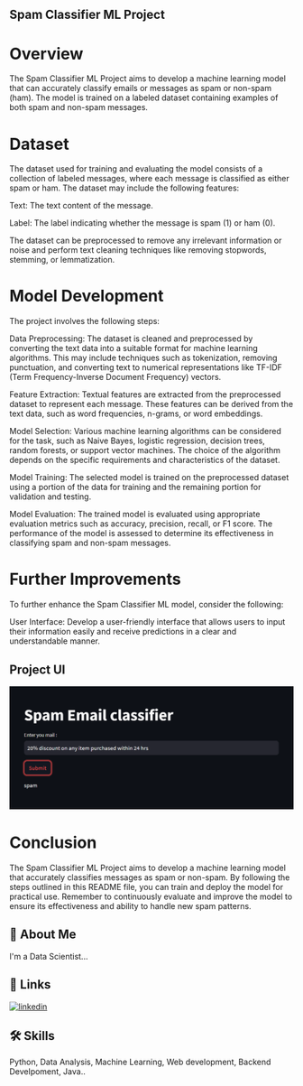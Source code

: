 
## Spam Classifier ML Project
# Overview
The Spam Classifier ML Project aims to develop a machine learning model that can accurately classify emails or messages as spam or non-spam (ham). The model is trained on a labeled dataset containing examples of both spam and non-spam messages.

# Dataset
The dataset used for training and evaluating the model consists of a collection of labeled messages, where each message is classified as either spam or ham. The dataset may include the following features:

Text: The text content of the message.

Label: The label indicating whether the message is spam (1) or ham (0).

The dataset can be preprocessed to remove any irrelevant information or noise and perform text cleaning techniques like removing stopwords, stemming, or lemmatization.

# Model Development
The project involves the following steps:

Data Preprocessing: The dataset is cleaned and preprocessed by converting the text data into a suitable format for machine learning algorithms. This may include techniques such as tokenization, removing punctuation, and converting text to numerical representations like TF-IDF (Term Frequency-Inverse Document Frequency) vectors.

Feature Extraction: Textual features are extracted from the preprocessed dataset to represent each message. These features can be derived from the text data, such as word frequencies, n-grams, or word embeddings.

Model Selection: Various machine learning algorithms can be considered for the task, such as Naive Bayes, logistic regression, decision trees, random forests, or support vector machines. The choice of the algorithm depends on the specific requirements and characteristics of the dataset.

Model Training: The selected model is trained on the preprocessed dataset using a portion of the data for training and the remaining portion for validation and testing.

Model Evaluation: The trained model is evaluated using appropriate evaluation metrics such as accuracy, precision, recall, or F1 score. The performance of the model is assessed to determine its effectiveness in classifying spam and non-spam messages.

# Further Improvements
To further enhance the Spam Classifier ML model, consider the following:

User Interface: Develop a user-friendly interface that allows users to input their information easily and receive predictions in a clear and understandable manner.

## Project UI

![App Screenshot](https://github.com/Kushal-Shr/Spam-Classifier-WebApp/blob/main/Project_UI.png?raw=true)

# Conclusion
The Spam Classifier ML Project aims to develop a machine learning model that accurately classifies messages as spam or non-spam. By following the steps outlined in this README file, you can train and deploy the model for practical use. Remember to continuously evaluate and improve the model to ensure its effectiveness and ability to handle new spam patterns.

## 🚀 About Me
I'm a Data Scientist...


## 🔗 Links

[![linkedin](https://img.shields.io/badge/linkedin-0A66C2?style=for-the-badge&logo=linkedin&logoColor=white)](https://www.linkedin.com/in/kushal-shrestha-28350927b/)


## 🛠 Skills
Python, Data Analysis, Machine Learning, Web development, Backend Develpoment, Java..


